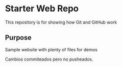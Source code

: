 # Starter Web Repo

This repository is for showing how Git and GitHub work

## Purpose

Sample website with plenty of files for demos

Cambios commiteados pero no pusheados.